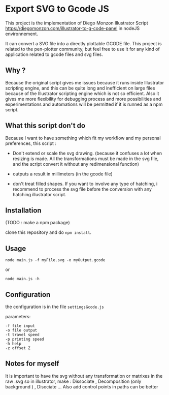 # Export SVG to Gcode JS

This project is the implementation of Diego Monzon Illustrator Script https://diegomonzon.com/illustrator-to-g-code-panel in nodeJS environnement.

It can convert a SVG file into a directly plottable GCODE file. This project is related to the pen-plotter community, but feel free to use it for any kind of application related to gcode files and svg files.

## Why ?

Because the original script gives me issues because it runs inside Illustrator scripting engine, and this can be quite long and inefficient on large files because of the Illustrator scripting engine which is not so efficient.
Also it gives me more flexibility for debugging process and more possibilities and experimentations and automations will be permitted if it is runned as a npm script.

## What this script don't do

Because I want to have something which fit my workflow and my personal preferences, this script :

- Don't extend or scale the svg drawing. (because it confuses a lot when resizing is made. All the transformations must be made in the svg file, and the script convert it without any redimensional function)

- outputs a result in millimeters (in the gcode file)

- don't treat filled shapes. If you want to involve any type of hatching, i recommend to process the svg file before the conversion with any hatching illustrator script.

## Installation

(TODO : make a npm package)

clone this repository and do `npm install`.

## Usage

`node main.js -f myFile.svg -o myOutput.gcode`

or

`node main.js -h`

## Configuration

the configuration is in the file `settingsGcode.js`

parameters:

```
-f file input
-o file output
-t travel speed
-p printing speed
-h help
-z offset Z
```

## Notes for myself

It is important to have the svg without any transformation or matrixes in the raw .svg
so in illustrator, make :
Dissociate , Decomposition (only background ) , Disociate ...
Also add control points in paths can be better
